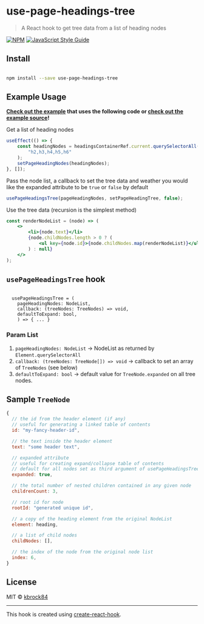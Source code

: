 # use-page-headings-tree

> A React hook to get tree data from a list of heading nodes

[![NPM](https://img.shields.io/npm/v/use-page-headings-tree.svg)](https://www.npmjs.com/package/use-page-headings-tree) [![JavaScript Style Guide](https://img.shields.io/badge/code_style-standard-brightgreen.svg)](https://standardjs.com)

## Install

```bash

npm install --save use-page-headings-tree

```

## Example Usage

**[Check out the example](https://kbrock84.github.io/use-page-headings-tree/)
that uses the following code or
[check out the example source](https://github.com/kbrock84/use-page-headings-tree/blob/master/example/src/App.js)!**

Get a list of heading nodes

```jsx
useEffect(() => {
	const headingNodes = headingsContainerRef.current.querySelectorAll(
		"h2,h3,h4,h5,h6"
	);
	setPageHeadingNodes(headingNodes);
}, []);
```

Pass the node list, a callback to set the tree data and weather you would like the expanded attribute to be `true` or `false` by default

```jsx
usePageHeadingsTree(pageHeadingNodes, setPageHeadingTree, false);
```

Use the tree data (recursion is the simplest method)

```jsx
const renderNodeList = (node) => (
	<>
		<li>{node.text}</li>
		{node.childNodes.length > 0 ? (
			<ul key={node.id}>{node.childNodes.map(renderNodeList)}</ul>
		) : null}
	</>
);
```

## `usePageHeadingsTree` hook

```tsx

  usePageHeadingsTree = (
    pageHeadingNodes: NodeList,
    callback: (treeNodes: TreeNodes) => void,
    defaultToExpand: bool,
    ) => { ... }

```

### Param List

1.  `pageHeadingNodes: NodeList` -> NodeList as returned by `Element.querySelectorAll`
2.  `callback: (treeNodes: TreeNode[]) => void` -> callback to set an array of `TreeNodes` (see below)
3.  `defaultToExpand: bool` -> default value for `TreeNode.expanded` on all tree nodes.

## Sample `TreeNode`

```jsx
{
  // the id from the header element (if any)
  // useful for generating a linked table of contents
  id: "my-fancy-header-id",

  // the text inside the header element
  text: "some header text",

  // expanded attribute
  // useful for creating expand/collapse table of contents
  // default for all nodes set as third argument of usePageHeadingsTree
  expanded: true,

  // the total number of nested children contained in any given node
  childrenCount: 3,

  // root id for node
  rootId: "generated unique id",

  // a copy of the heading element from the original NodeList
  element: heading,

  // a list of child nodes
  childNodes: [],

  // the index of the node from the original node list
  index: 6,
}

```

## License

MIT © [kbrock84](https://github.com/kbrock84)

---

This hook is created using [create-react-hook](https://github.com/hermanya/create-react-hook).
